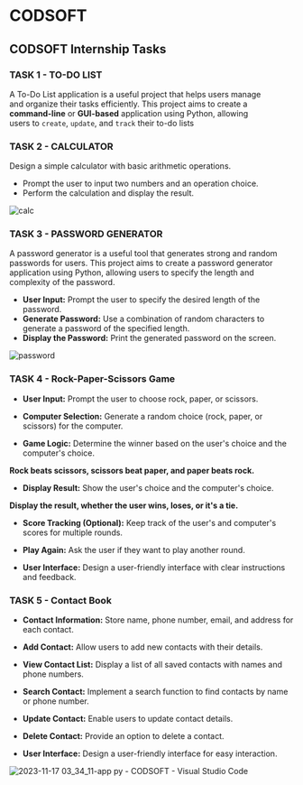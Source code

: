 # CODSOFT

## CODSOFT Internship Tasks

### TASK 1 - TO-DO LIST

A To-Do List application is a useful project that helps users manage<br>
and organize their tasks efficiently. This project aims to create a<br>
**command-line** or **GUI-based** application using Python, allowing<br>
users to `create`, `update`, and `track` their to-do lists

### TASK 2 - CALCULATOR

Design a simple calculator with basic arithmetic operations.

-   Prompt the user to input two numbers and an operation choice.
-   Perform the calculation and display the result.

![calc](https://github.com/wxllxngton/CODSOFT/assets/79745456/a9199d98-9dd5-46bf-b80f-192d536200dd)


### TASK 3 - PASSWORD GENERATOR

<par>
A password generator is a useful tool that generates strong and random passwords for users.
This project aims to create a password generator application using Python, allowing users to specify the length and complexity of the password.
</par>

-   **User Input:** Prompt the user to specify the desired length of the password.
-   **Generate Password:** Use a combination of random characters to generate a password of the specified length.
-   **Display the Password:** Print the generated password on the screen.

![password](https://github.com/wxllxngton/CODSOFT/assets/79745456/043e4f1e-1fe9-4d17-af0e-461bb14000e1)


### TASK 4 - Rock-Paper-Scissors Game

-   **User Input:** Prompt the user to choose rock, paper, or scissors.

-   **Computer Selection:** Generate a random choice (rock, paper, or scissors) for the computer.

-   **Game Logic:** Determine the winner based on the user's choice and the computer's choice.

**Rock beats scissors, scissors beat paper, and paper beats rock.**

-   **Display Result:** Show the user's choice and the computer's choice.

**Display the result, whether the user wins, loses, or it's a tie.**

-   **Score Tracking (Optional):** Keep track of the user's and computer's scores for multiple rounds.

-   **Play Again:** Ask the user if they want to play another round.

-   **User Interface:** Design a user-friendly interface with clear instructions and feedback.

### TASK 5 - Contact Book

-   **Contact Information:** Store name, phone number, email, and address for each contact.

-   **Add Contact:** Allow users to add new contacts with their details.

-   **View Contact List:** Display a list of all saved contacts with names and phone numbers.
-   **Search Contact:** Implement a search function to find contacts by name or phone number.

-   **Update Contact:** Enable users to update contact details.
-   **Delete Contact:** Provide an option to delete a contact.

-   **User Interface:** Design a user-friendly interface for easy interaction.

![2023-11-17 03_34_11-app py - CODSOFT - Visual Studio Code](https://github.com/wxllxngton/CODSOFT/assets/79745456/557588f2-9e77-42be-a150-ae2be7718925)


